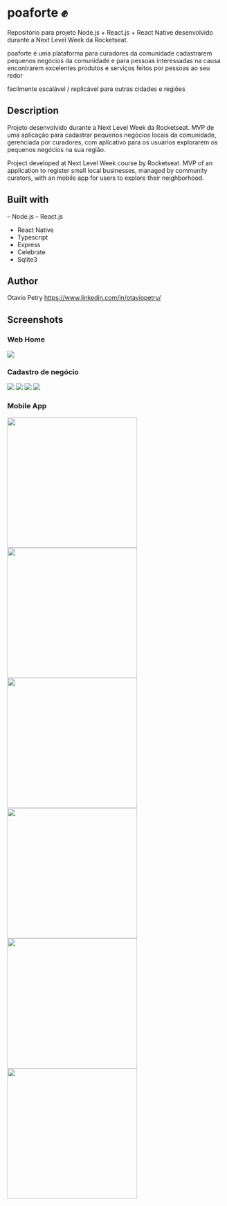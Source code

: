 # poaforte ✊
Repositório para projeto Node.js + React.js + React Native desenvolvido durante a Next Level Week da Rocketseat.

poaforte é uma plataforma para curadores da comunidade cadastrarem pequenos negócios da comunidade e para pessoas interessadas na causa encontrarem excelentes produtos e serviços feitos por pessoas ao seu redor

facilmente escalável / replicável para outras cidades e regiões

## Description

Projeto desenvolvido durante a Next Level Week da Rocketseat. 
MVP de uma aplicação para cadastrar pequenos negócios locais da comunidade, gerenciada por curadores, com aplicativo para os usuários explorarem os pequenos negócios na sua região.

Project developed at Next Level Week course by Rocketseat.
MVP of an application to register small local businesses, managed by community curators, with an mobile app for users to explore their neighborhood.

## Built with

– Node.js
– React.js
- React Native
- Typescript
- Express
- Celebrate
- Sqlite3

## Author

Otavio Petry
https://www.linkedin.com/in/otaviopetry/

## Screenshots

### Web Home

<img src="images/web-home.png" >

### Cadastro de negócio
<img src="images/cadastro-01.png" >
<img src="images/cadastro-02.png" >
<img src="images/cadastro-03.png" >
<img src="images/cadastro-03-b.png" >

### Mobile App
<img src="images/mobile-home.jpg" width="300" >
<img src="images/mobile-map-food.jpg" width="300" >
<img src="images/mobile-map-other.jpg" width="300" >
<img src="images/mobile-map-services.jpg" width="300" >
<img src="images/mobile-details-01.jpg" width="300" >
<img src="images/mobile-details-02.jpg" width="300" >
